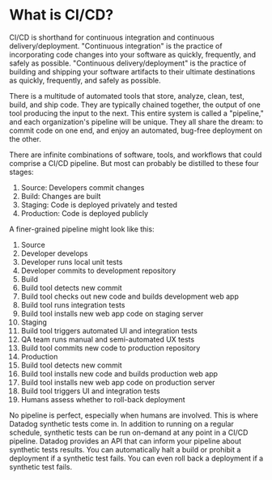 What is CI/CD?
===
CI/CD is shorthand for continuous integration and continuous delivery/deployment. "Continuous integration" is the practice of incorporating code changes into your software as quickly, frequently, and safely as possible. "Continuous delivery/deployment" is the practice of building and shipping your software artifacts to their ultimate destinations as quickly, frequently, and safely as possible. 

There is a multitude of automated tools that store, analyze, clean, test, build, and ship code. They are typically chained together, the output of one tool producing the input to the next. This entire system is called a "pipeline," and each organization's pipeline will be unique. They all share the dream: to commit code on one end, and enjoy an automated, bug-free deployment on the other.

There are infinite combinations of software, tools, and workflows that could comprise a CI/CD pipeline. But most can probably be distilled to these four stages:

1. Source: Developers commit changes
2. Build: Changes are built
3. Staging: Code is deployed privately and tested
4. Production: Code is deployed publicly 

A finer-grained pipeline might look like this:

1. Source
  1. Developer develops
  1. Developer runs local unit tests
  1. Developer commits to development repository
1. Build
  1. Build tool detects new commit
  1. Build tool checks out new code and builds development web app
  1. Build tool runs integration tests
  1. Build tool installs new web app code on staging server
1. Staging
  1. Build tool triggers automated UI and integration tests
  1. QA team runs manual and semi-automated UX tests 
  1. Build tool commits new code to production repository
1. Production
  1. Build tool detects new commit
  1. Build tool installs new code and builds production web app
  1. Build tool installs new web app code on production server
  1. Build tool triggers UI and integration tests
  1. Humans assess whether to roll-back deployment

No pipeline is perfect, especially when humans are involved. This is where Datadog synthetic tests come in. In addition to running on a regular schedule, synthetic tests can be run on-demand at any point in a CI/CD pipeline. Datadog provides an API that can inform your pipeline about synthetic tests results. You can automatically halt a build or prohibit a deployment if a synthetic test fails. You can even roll back a deployment if a synthetic test fails.
